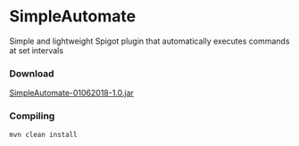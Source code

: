 # SimpleAutomate

Simple and lightweight Spigot plugin that automatically executes commands at set intervals

### Download

[SimpleAutomate-01062018-1.0.jar](https://github.com/SimplePlugins/SimpleAutomate/releases/download/v1.0/SimpleAutomate-01062018-1.0.jar)

### Compiling

`mvn clean install`
